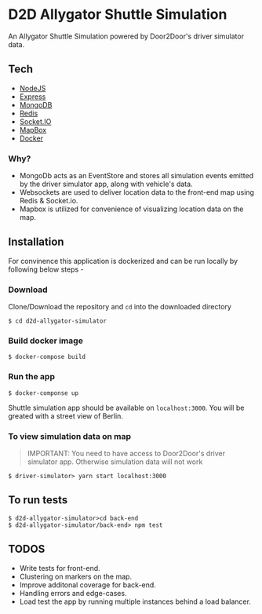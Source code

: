 # D2D Allygator Shuttle Simulation

An Allygator Shuttle Simulation powered by Door2Door's driver simulator data.

## Tech
- [NodeJS ](https://nodejs.org/en/)
- [Express](https://expressjs.com/)
- [MongoDB](https://www.mongodb.com/)
- [Redis](https://redis.io/)
- [Socket.IO](https://socket.io/)
- [MapBox](https://www.mapbox.com/)
- [Docker](https://www.docker.com/)

### Why?
- MongoDb acts as an EventStore and stores all simulation events emitted by the driver simulator app, along with vehicle's data.
- Websockets are used to deliver location data to the front-end map using Redis & Socket.io.
- Mapbox is utilized for convenience of visualizing location data on the map.

## Installation

For convinence this application is dockerized and can be run locally by following below steps - 

### Download
Clone/Download the repository and `cd` into the downloaded directory

```
$ cd d2d-allygator-simulator
```

### Build docker image
```
$ docker-compose build
```

### Run the app
```
$ docker-componse up
```

Shuttle simulation app should be available on `localhost:3000`. You will be greated with a street view of Berlin.

### To view simulation data on map
> IMPORTANT: You need to have access to Door2Door's driver simulator app. Otherwise simulation data will not work
```
$ driver-simulator> yarn start localhost:3000
```

## To run tests
```
$ d2d-allygator-simulator>cd back-end
$ d2d-allygator-simulator/back-end> npm test
```

## TODOS
- Write tests for front-end.
- Clustering on markers on the map.
- Improve additonal coverage for back-end.
- Handling errors and edge-cases.
- Load test the app by running multiple instances behind a load balancer.